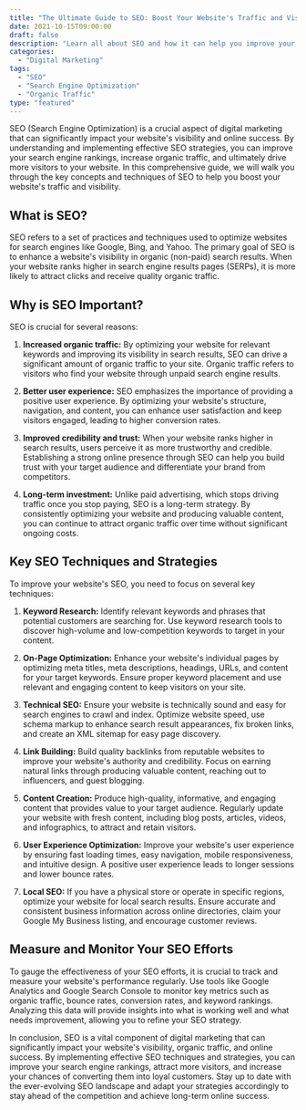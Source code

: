 ```yaml
--- 
title: "The Ultimate Guide to SEO: Boost Your Website's Traffic and Visibility"
date: 2021-10-15T09:00:00
draft: false
description: "Learn all about SEO and how it can help you improve your website's search engine rankings, increase organic traffic, and boost online visibility."
categories: 
  - "Digital Marketing"
tags: 
  - "SEO"
  - "Search Engine Optimization"
  - "Organic Traffic"
type: "featured"
--- 
```


SEO (Search Engine Optimization) is a crucial aspect of digital marketing that can significantly impact your website's visibility and online success. By understanding and implementing effective SEO strategies, you can improve your search engine rankings, increase organic traffic, and ultimately drive more visitors to your website. In this comprehensive guide, we will walk you through the key concepts and techniques of SEO to help you boost your website's traffic and visibility.

## What is SEO?

SEO refers to a set of practices and techniques used to optimize websites for search engines like Google, Bing, and Yahoo. The primary goal of SEO is to enhance a website's visibility in organic (non-paid) search results. When your website ranks higher in search engine results pages (SERPs), it is more likely to attract clicks and receive quality organic traffic.

## Why is SEO Important?

SEO is crucial for several reasons:

1. **Increased organic traffic:** By optimizing your website for relevant keywords and improving its visibility in search results, SEO can drive a significant amount of organic traffic to your site. Organic traffic refers to visitors who find your website through unpaid search engine results.

2. **Better user experience:** SEO emphasizes the importance of providing a positive user experience. By optimizing your website's structure, navigation, and content, you can enhance user satisfaction and keep visitors engaged, leading to higher conversion rates.

3. **Improved credibility and trust:** When your website ranks higher in search results, users perceive it as more trustworthy and credible. Establishing a strong online presence through SEO can help you build trust with your target audience and differentiate your brand from competitors.

4. **Long-term investment:** Unlike paid advertising, which stops driving traffic once you stop paying, SEO is a long-term strategy. By consistently optimizing your website and producing valuable content, you can continue to attract organic traffic over time without significant ongoing costs.

## Key SEO Techniques and Strategies

To improve your website's SEO, you need to focus on several key techniques:

1. **Keyword Research:** Identify relevant keywords and phrases that potential customers are searching for. Use keyword research tools to discover high-volume and low-competition keywords to target in your content.

2. **On-Page Optimization:** Enhance your website's individual pages by optimizing meta titles, meta descriptions, headings, URLs, and content for your target keywords. Ensure proper keyword placement and use relevant and engaging content to keep visitors on your site.

3. **Technical SEO:** Ensure your website is technically sound and easy for search engines to crawl and index. Optimize website speed, use schema markup to enhance search result appearances, fix broken links, and create an XML sitemap for easy page discovery.

4. **Link Building:** Build quality backlinks from reputable websites to improve your website's authority and credibility. Focus on earning natural links through producing valuable content, reaching out to influencers, and guest blogging.

5. **Content Creation:** Produce high-quality, informative, and engaging content that provides value to your target audience. Regularly update your website with fresh content, including blog posts, articles, videos, and infographics, to attract and retain visitors.

6. **User Experience Optimization:** Improve your website's user experience by ensuring fast loading times, easy navigation, mobile responsiveness, and intuitive design. A positive user experience leads to longer sessions and lower bounce rates.

7. **Local SEO:** If you have a physical store or operate in specific regions, optimize your website for local search results. Ensure accurate and consistent business information across online directories, claim your Google My Business listing, and encourage customer reviews.

## Measure and Monitor Your SEO Efforts

To gauge the effectiveness of your SEO efforts, it is crucial to track and measure your website's performance regularly. Use tools like Google Analytics and Google Search Console to monitor key metrics such as organic traffic, bounce rates, conversion rates, and keyword rankings. Analyzing this data will provide insights into what is working well and what needs improvement, allowing you to refine your SEO strategy.

In conclusion, SEO is a vital component of digital marketing that can significantly impact your website's visibility, organic traffic, and online success. By implementing effective SEO techniques and strategies, you can improve your search engine rankings, attract more visitors, and increase your chances of converting them into loyal customers. Stay up to date with the ever-evolving SEO landscape and adapt your strategies accordingly to stay ahead of the competition and achieve long-term online success.
